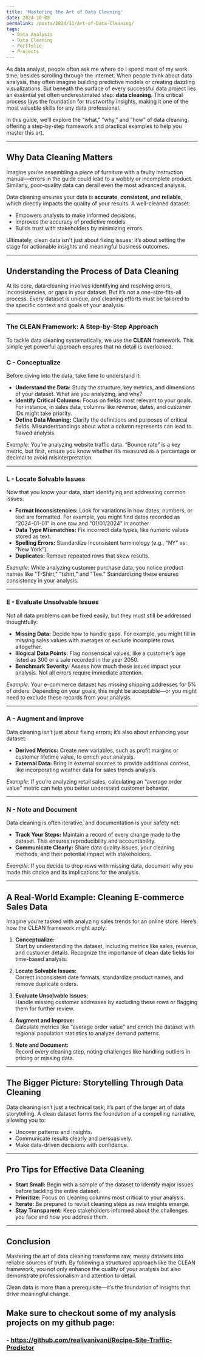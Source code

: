 ```yaml
---
title: 'Mastering the Art of Data Cleaning'
date: 2024-10-08
permalink: /posts/2024/11/Art-of-Data-Cleaning/
tags:
  - Data Analysis
  - Data Cleaning
  - Portfolio
  - Projects
---
```


As data analyst, people often ask me where do I spend most of my work time, besides scrolling through the internet. When people think about data analysis, they often imagine building predictive models or creating dazzling visualizations. But beneath the surface of every successful data project lies an essential yet often underestimated step: **data cleaning**. This critical process lays the foundation for trustworthy insights, making it one of the most valuable skills for any data professional.  

In this guide, we’ll explore the “what,” “why,” and “how” of data cleaning, offering a step-by-step framework and practical examples to help you master this art.

---

## **Why Data Cleaning Matters**

Imagine you’re assembling a piece of furniture with a faulty instruction manual—errors in the guide could lead to a wobbly or incomplete product. Similarly, poor-quality data can derail even the most advanced analysis.  

Data cleaning ensures your data is **accurate**, **consistent**, and **reliable**, which directly impacts the quality of your results. A well-cleaned dataset:
- Empowers analysts to make informed decisions.
- Improves the accuracy of predictive models.
- Builds trust with stakeholders by minimizing errors.

Ultimately, clean data isn't just about fixing issues; it’s about setting the stage for actionable insights and meaningful business outcomes.

---

## **Understanding the Process of Data Cleaning**

At its core, data cleaning involves identifying and resolving errors, inconsistencies, or gaps in your dataset. But it’s not a one-size-fits-all process. Every dataset is unique, and cleaning efforts must be tailored to the specific context and goals of your analysis.

---

### **The CLEAN Framework: A Step-by-Step Approach**

To tackle data cleaning systematically, we use the **CLEAN** framework. This simple yet powerful approach ensures that no detail is overlooked.

### **C - Conceptualize**
Before diving into the data, take time to understand it:
- **Understand the Data:** Study the structure, key metrics, and dimensions of your dataset. What are you analyzing, and why?  
- **Identify Critical Columns:** Focus on fields most relevant to your goals. For instance, in sales data, columns like revenue, dates, and customer IDs might take priority.  
- **Define Data Meaning:** Clarify the definitions and purposes of critical fields. Misunderstandings about what a column represents can lead to flawed analysis.

*Example:* You’re analyzing website traffic data. “Bounce rate” is a key metric, but first, ensure you know whether it’s measured as a percentage or decimal to avoid misinterpretation.

---

### **L - Locate Solvable Issues**
Now that you know your data, start identifying and addressing common issues:
- **Format Inconsistencies:** Look for variations in how dates, numbers, or text are formatted. For example, you might find dates recorded as "2024-01-01" in one row and "01/01/2024" in another.  
- **Data Type Mismatches:** Fix incorrect data types, like numeric values stored as text.  
- **Spelling Errors:** Standardize inconsistent terminology (e.g., “NY” vs. “New York”).  
- **Duplicates:** Remove repeated rows that skew results.  

*Example:* While analyzing customer purchase data, you notice product names like "T-Shirt," "tshirt," and "Tee." Standardizing these ensures consistency in your analysis.

---

### **E - Evaluate Unsolvable Issues**
Not all data problems can be fixed easily, but they must still be addressed thoughtfully:
- **Missing Data:** Decide how to handle gaps. For example, you might fill in missing sales values with averages or exclude incomplete rows altogether.  
- **Illogical Data Points:** Flag nonsensical values, like a customer’s age listed as 300 or a sale recorded in the year 2050.  
- **Benchmark Severity:** Assess how much these issues impact your analysis. Not all errors require immediate attention.

*Example:* Your e-commerce dataset has missing shipping addresses for 5% of orders. Depending on your goals, this might be acceptable—or you might need to exclude these records from your analysis.

---

### **A - Augment and Improve**
Data cleaning isn’t just about fixing errors; it’s also about enhancing your dataset:  
- **Derived Metrics:** Create new variables, such as profit margins or customer lifetime value, to enrich your analysis.  
- **External Data:** Bring in external sources to provide additional context, like incorporating weather data for sales trends analysis.  

*Example:* If you’re analyzing retail sales, calculating an “average order value” metric can help you better understand customer behavior.

---

### **N - Note and Document**
Data cleaning is often iterative, and documentation is your safety net:  
- **Track Your Steps:** Maintain a record of every change made to the dataset. This ensures reproducibility and accountability.  
- **Communicate Clearly:** Share data quality issues, your cleaning methods, and their potential impact with stakeholders.

*Example:* If you decide to drop rows with missing data, document why you made this choice and its implications for the analysis.

---

## **A Real-World Example: Cleaning E-commerce Sales Data**

Imagine you’re tasked with analyzing sales trends for an online store. Here’s how the CLEAN framework might apply:  

1. **Conceptualize:**  
   Start by understanding the dataset, including metrics like sales, revenue, and customer details. Recognize the importance of clean date fields for time-based analysis.  

2. **Locate Solvable Issues:**  
   Correct inconsistent date formats, standardize product names, and remove duplicate orders.  

3. **Evaluate Unsolvable Issues:**  
   Handle missing customer addresses by excluding these rows or flagging them for further review.  

4. **Augment and Improve:**  
   Calculate metrics like “average order value” and enrich the dataset with regional population statistics to analyze demand patterns.  

5. **Note and Document:**  
   Record every cleaning step, noting challenges like handling outliers in pricing or missing data.  

---

## **The Bigger Picture: Storytelling Through Data Cleaning**

Data cleaning isn’t just a technical task; it’s part of the larger art of data storytelling. A clean dataset forms the foundation of a compelling narrative, allowing you to:
- Uncover patterns and insights.  
- Communicate results clearly and persuasively.  
- Make data-driven decisions with confidence.  

---

## **Pro Tips for Effective Data Cleaning**

- **Start Small:** Begin with a sample of the dataset to identify major issues before tackling the entire dataset.  
- **Prioritize:** Focus on cleaning columns most critical to your analysis.  
- **Iterate:** Be prepared to revisit cleaning steps as new insights emerge.  
- **Stay Transparent:** Keep stakeholders informed about the challenges you face and how you address them.  

---

## **Conclusion**

Mastering the art of data cleaning transforms raw, messy datasets into reliable sources of truth. By following a structured approach like the CLEAN framework, you not only enhance the quality of your analysis but also demonstrate professionalism and attention to detail.  

Clean data is more than a prerequisite—it’s the foundation of insights that drive meaningful change.

## Make sure to checkout some of my analysis projects on my github page: 
### - https://github.com/realivanivani/Recipe-Site-Traffic-Predictor
